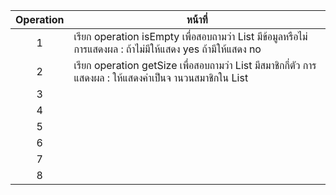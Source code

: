 | Operation     | หน้าที่ | 
|:-------------:|-------------| 
| 1             | เรียก operation isEmpty เพื่อสอบถามว่า List มีข้อมูลหรือไม่ การแสดงผล : ถ้าไม่มีให้แสดง yes ถ้ามีให้แสดง no | 
| 2             | เรียก operation getSize เพื่อสอบถามว่า List มีสมาชิกกี่ตัว การแสดงผล : ให้แสดงค่าเป็นจ านวนสมาชิกใน List | 
| 3             |  | 
| 4             |  |
| 5             |  |
| 6             |  |
| 7             |  |
| 8             |  |
